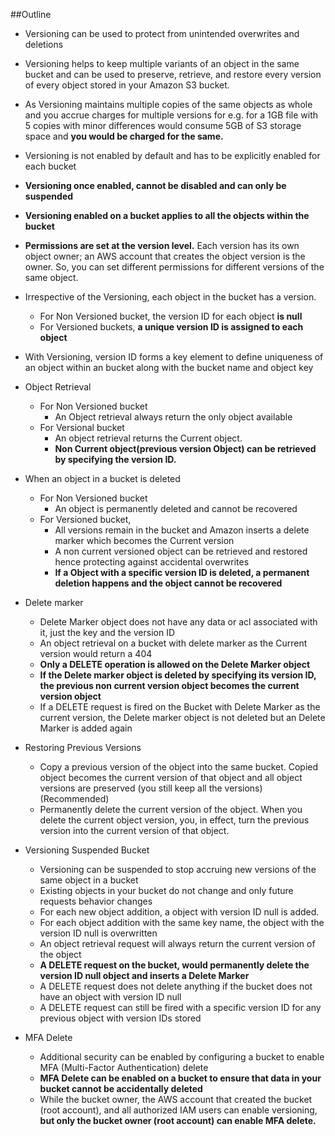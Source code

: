 ##Outline
- Versioning can be used to protect from unintended overwrites and deletions
- Versioning helps to keep multiple variants of an object in the same bucket and can be used to preserve, retrieve, and restore every version of every object stored in your Amazon S3 bucket.
- As Versioning maintains multiple copies of the same objects as whole and you accrue charges for multiple versions
for e.g. for a 1GB file with 5 copies with minor differences would consume 5GB of S3 storage space and __you would be charged for the same.__


- Versioning is not enabled by default and has to be explicitly enabled for each bucket
- __Versioning once enabled, cannot be disabled and can only be suspended__
- __Versioning enabled on a bucket applies to all the objects within the bucket__
- __Permissions are set at the version level.__ Each version has its own object owner; 
an AWS account that creates the object version is the owner. So, you can set different permissions for different versions of the same object.

- Irrespective of the Versioning, each object in the bucket has a version.
  - For Non Versioned bucket, the version ID for each object __is null__
  - For Versioned buckets, __a unique version ID is assigned to each object__
  
- With Versioning, version ID forms a key element to define uniqueness of an object 
within an bucket along with the bucket name and object key

- Object Retrieval
  - For Non Versioned bucket
    - An Object retrieval always return the only object available
  - For Versional bucket
    - An object retrieval returns the Current object.
    - __Non Current object(previous version Object) can be retrieved by specifying the version ID.__


- When an object in a bucket is deleted
  - For Non Versioned bucket
    - An object is permanently deleted and cannot be recovered
  - For Versioned bucket,
    - All versions remain in the bucket and Amazon inserts a delete marker which becomes the Current version
    - A non current versioned object can be retrieved and restored hence protecting against accidental overwrites
    - __If a Object with a specific version ID is deleted, a permanent deletion happens and the object cannot be recovered__


- Delete marker
  - Delete Marker object does not have any data or acl associated with it, just the key and the version ID
  - An object retrieval on a bucket with delete marker as the Current version would return a 404
  - __Only a DELETE operation is allowed on the Delete Marker object__
  - __If the Delete marker object is deleted by specifying its version ID, the previous non current version object becomes the current version object__
  - If a DELETE request is fired on the Bucket with Delete Marker as the current version, the Delete marker object is not deleted but an Delete Marker is added again
  
- Restoring Previous Versions
  - Copy a previous version of the object into the same bucket. Copied object becomes the current version of that object and all object versions are preserved (you still keep all the versions)(Recommended)
  - Permanently delete the current version of the object. When you delete the current object version, you, in effect, turn the previous version into the current version of that object.


- Versioning Suspended Bucket
  - Versioning can be suspended to stop accruing new versions of the same object in a bucket
  - Existing objects in your bucket do not change and only future requests behavior changes
  - For each new object addition, a object with version ID null is added.
  - For each object addition with the same key name, the object with the version ID null is overwritten
  - An object retrieval request will always return the current version of the object
  - __A DELETE request on the bucket, would permanently delete the version ID null object and inserts a Delete Marker__
  - A DELETE request does not delete anything if the bucket does not have an object with version ID null
  - A DELETE request can still be fired with a specific version ID for any previous object with version IDs stored

- MFA Delete
  - Additional security can be enabled by configuring a bucket to enable MFA (Multi-Factor Authentication) delete
  - __MFA Delete can be enabled on a bucket to ensure that data in your bucket cannot be accidentally deleted__
  - While the bucket owner, the AWS account that created the bucket (root account), and all authorized IAM users can enable versioning,   __but only the bucket owner (root account) can enable MFA delete.__


